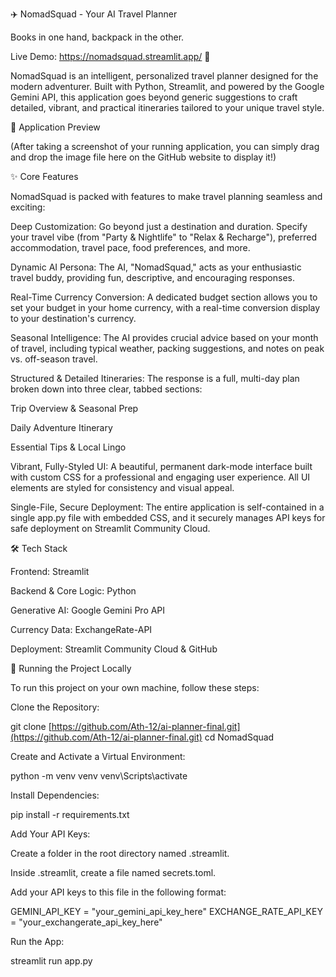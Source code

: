 ✈️ NomadSquad - Your AI Travel Planner

Books in one hand, backpack in the other.

Live Demo: https://nomadsquad.streamlit.app/ 🚀

NomadSquad is an intelligent, personalized travel planner designed for the modern adventurer. Built with Python, Streamlit, and powered by the Google Gemini API, this application goes beyond generic suggestions to craft detailed, vibrant, and practical itineraries tailored to your unique travel style.

📸 Application Preview

(After taking a screenshot of your running application, you can simply drag and drop the image file here on the GitHub website to display it!)

✨ Core Features

NomadSquad is packed with features to make travel planning seamless and exciting:

Deep Customization: Go beyond just a destination and duration. Specify your travel vibe (from "Party & Nightlife" to "Relax & Recharge"), preferred accommodation, travel pace, food preferences, and more.

Dynamic AI Persona: The AI, "NomadSquad," acts as your enthusiastic travel buddy, providing fun, descriptive, and encouraging responses.

Real-Time Currency Conversion: A dedicated budget section allows you to set your budget in your home currency, with a real-time conversion display to your destination's currency.

Seasonal Intelligence: The AI provides crucial advice based on your month of travel, including typical weather, packing suggestions, and notes on peak vs. off-season travel.

Structured & Detailed Itineraries: The response is a full, multi-day plan broken down into three clear, tabbed sections:

Trip Overview & Seasonal Prep

Daily Adventure Itinerary

Essential Tips & Local Lingo

Vibrant, Fully-Styled UI: A beautiful, permanent dark-mode interface built with custom CSS for a professional and engaging user experience. All UI elements are styled for consistency and visual appeal.

Single-File, Secure Deployment: The entire application is self-contained in a single app.py file with embedded CSS, and it securely manages API keys for safe deployment on Streamlit Community Cloud.

🛠️ Tech Stack

Frontend: Streamlit

Backend & Core Logic: Python

Generative AI: Google Gemini Pro API

Currency Data: ExchangeRate-API

Deployment: Streamlit Community Cloud & GitHub

🚀 Running the Project Locally

To run this project on your own machine, follow these steps:

Clone the Repository:

git clone [https://github.com/Ath-12/ai-planner-final.git](https://github.com/Ath-12/ai-planner-final.git)
cd NomadSquad


Create and Activate a Virtual Environment:

python -m venv venv
venv\Scripts\activate


Install Dependencies:

pip install -r requirements.txt


Add Your API Keys:

Create a folder in the root directory named .streamlit.

Inside .streamlit, create a file named secrets.toml.

Add your API keys to this file in the following format:

GEMINI_API_KEY = "your_gemini_api_key_here"
EXCHANGE_RATE_API_KEY = "your_exchangerate_api_key_here"


Run the App:

streamlit run app.py
